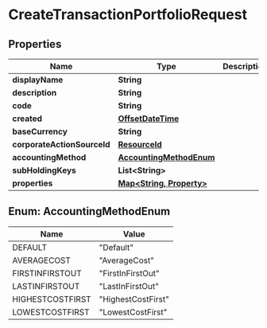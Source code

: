 

# CreateTransactionPortfolioRequest

## Properties

Name | Type | Description | Notes
------------ | ------------- | ------------- | -------------
**displayName** | **String** |  | 
**description** | **String** |  |  [optional]
**code** | **String** |  | 
**created** | [**OffsetDateTime**](OffsetDateTime.md) |  |  [optional]
**baseCurrency** | **String** |  | 
**corporateActionSourceId** | [**ResourceId**](ResourceId.md) |  |  [optional]
**accountingMethod** | [**AccountingMethodEnum**](#AccountingMethodEnum) |  |  [optional]
**subHoldingKeys** | **List&lt;String&gt;** |  |  [optional]
**properties** | [**Map&lt;String, Property&gt;**](Property.md) |  |  [optional]



## Enum: AccountingMethodEnum

Name | Value
---- | -----
DEFAULT | &quot;Default&quot;
AVERAGECOST | &quot;AverageCost&quot;
FIRSTINFIRSTOUT | &quot;FirstInFirstOut&quot;
LASTINFIRSTOUT | &quot;LastInFirstOut&quot;
HIGHESTCOSTFIRST | &quot;HighestCostFirst&quot;
LOWESTCOSTFIRST | &quot;LowestCostFirst&quot;



